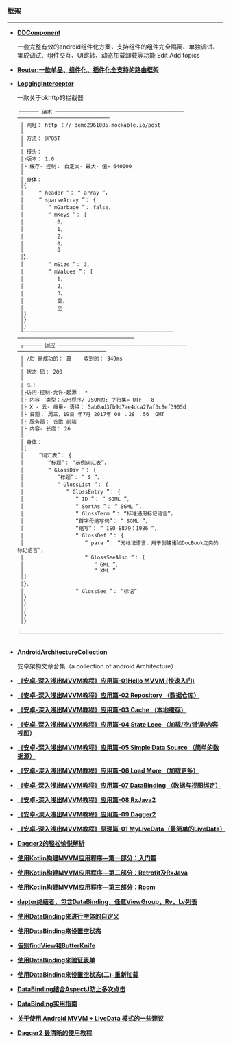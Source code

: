 ### 框架
----

- [**DDComponent**](https://github.com/luojilab/DDComponentForAndroid)

	一套完整有效的android组件化方案，支持组件的组件完全隔离、单独调试、集成调试、组件交互、UI跳转、动态加载卸载等功能 Edit
Add topics

- [**Router:一款单品、组件化、插件化全支持的路由框架**](https://juejin.im/post/5a37771f6fb9a0450e7636e0)

- [**LoggingInterceptor**](https://github.com/ihsanbal/LoggingInterceptor)

	一款关于okhttp的拦截器

	````
	┌────── 请求 ────────────────────────────────────────── ──────────────────────────────
	 │ 网址： http ：// demo2961085.mockable.io/post
	 │ 
	 │ 方法： @POST
	 │ 
	 │ 接头： 
	 │┌版本： 1.0 
	 │└ 缓存- 控制： 自定义- 最大- 值= 640000
	 │ 
	 │ 身体：
	 │{
	 │     “ header ”： “ array ”，
	 │     “ sparseArray ”： {
	 │        “ mGarbage ”： false，
	 │        “ mKeys ”： [
	 │           0，
	 │           1，
	 │           2，
	 │           0，
	 │           0
	 │】，
	 │        “ mSize ”： 3，
	 │        “ mValues ”： [
	 │           1，
	 │           2，
	 │           3，
	 │           空，
	 │           空
	 │]
	 │}
	 │}
	 └───────────────────────────────────────────────── ──────────────────────────────────────
	 ┌────── 回应 ────────────────────────────────────────── ─────────────────────────────
	 │ /后-是成功的： 真 -  收到的： 349ms
	 │ 
	 │ 状态 码： 200
	 │ 
	 │ 头： 
	 │┌访问-控制-允许-起源： * 
	 │├ 内容- 类型：应用程序/ JSON的; 字符集= UTF - 8 
	 │├ X - 云- 痕量- 语境： 5ab0ad3fb9d7ae4dca27af3c8ef3905d
	 │├ 日期： 周三，19日 年7月 2017年 08 ：28 ：56  GMT 
	 │├ 服务器： 谷歌 前端 
	 │└ 内容- 长度： 26
	 │ 
	 │ 身体：
	 │{
	 │     “词汇表”： {
	 │        “标题”： “示例词汇表”，
	 │        “ GlossDiv ”： {
	 │           “标题”： “ S ”，
	 │           “ GlossList ”： {
	 │              “ GlossEntry ”： {
	 │                 “ ID ”： “ SGML ”，
	 │                 “ SortAs ”： “ SGML ”，
	 │                 “ GlossTerm ”： “标准通用标记语言”，
	 │                 “首字母缩写词”： “ SGML ”，
	 │                 “缩写”： “ ISO 8879：1986 ”，
	 │                 “ GlossDef ”： {
	 │                    “ para ”： “元标记语言，用于创建诸如DocBook之类的标记语言”，
	 │                    “ GlossSeeAlso ”： [
	 │                       “ GML ”，
	 │                       “ XML ”
	 │]
	 │}，
	 │                 “ GlossSee ”： “标记”
	 │}
	 │}
	 │}
	 │}
	 │}
	 └───────────────────────────────────────────────────────────────────────────────────────
	 
	````

- [**AndroidArchitectureCollection**](https://github.com/CameloeAnthony/AndroidArchitectureCollection)

	安卓架构文章合集（a collection of android Architecture）
	
- [**《安卓-深入浅出MVVM教程》应用篇-01Hello MVVM (快速入门)**](https://www.jianshu.com/p/bcdb7c2a07eb)
- [**《安卓-深入浅出MVVM教程》应用篇-02 Repository （数据仓库）**](https://www.jianshu.com/p/6a1e32206dfc)
- [**《安卓-深入浅出MVVM教程》应用篇-03 Cache （本地缓存）**](https://www.jianshu.com/p/cf9482d71241)
- [**《安卓-深入浅出MVVM教程》应用篇-04 State Lcee （加载/空/错误/内容视图）**](https://www.jianshu.com/p/26de1ad0a423)
- [**《安卓-深入浅出MVVM教程》应用篇-05 Simple Data Source （简单的数据源）**](https://www.jianshu.com/p/246b54237e5d)
- [**《安卓-深入浅出MVVM教程》应用篇-06 Load More （加载更多）**](https://www.jianshu.com/p/7ace2a416587)
- [**《安卓-深入浅出MVVM教程》应用篇-07 DataBinding （数据与视图绑定）**](https://www.jianshu.com/p/dba2023b07e3)
- [**《安卓-深入浅出MVVM教程》应用篇-08 RxJava2**](https://www.jianshu.com/p/fcee079651d6)
- [**《安卓-深入浅出MVVM教程》应用篇-09 Dagger2**](https://mp.weixin.qq.com/s/6brisuV-zcahMoL61pYRwA)
- [**《安卓-深入浅出MVVM教程》原理篇-01 MyLiveData（最简单的LiveData）**](https://www.jianshu.com/p/74190725cf9c)
- [**Dagger2的轻松愉悦解析**](https://www.jianshu.com/p/9e5d2dbc4ad6)
- [**使用Kotlin构建MVVM应用程序—第一部分：入门篇**](https://www.jianshu.com/p/80926d9e64f7)
- [**使用Kotlin构建MVVM应用程序—第二部分：Retrofit及RxJava**](https://www.jianshu.com/p/8993b247947a)
- [**使用Kotlin构建MVVM应用程序—第三部分：Room**](https://www.jianshu.com/p/264d7d0608f0)
- [**dapter终结者，包含DataBinding，任意ViewGroup，Rv、Lv列表**](https://github.com/mcxtzhang/all-base-adapter)
- [**使用DataBinding来进行字体的自定义**](https://www.jianshu.com/p/749af9b6c504)
- [**使用DataBinding来设置空状态**](https://www.jianshu.com/p/276c8aa80f20)
- [**告别findView和ButterKnife**](https://www.jianshu.com/p/499c8e2b80c4)
- [**使用DataBinding来验证表单**](https://www.jianshu.com/p/17723760ef75)
- [**使用DataBinding来设置空状态(二)-重新加载**](https://www.jianshu.com/p/d89f25342906)
- [**DataBinding结合AspectJ防止多次点击**](https://www.jianshu.com/p/ea45670a364f)
- [**DataBinding实用指南**](https://www.jianshu.com/p/015ad08c2c75)
- [**关于使用 Android MVVM + LiveData 模式的一些建议**](https://juejin.im/entry/5a8fc34a5188255efc5f6b63)
- [**Dagger2 最清晰的使用教程**](https://www.jianshu.com/p/24af4c102f62)